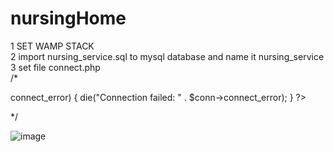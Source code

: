 # nursingHome
1 SET WAMP STACK <br>
2 import nursing_service.sql to mysql database and name it nursing_service <br>
3 set file connect.php <br>
/*
 <?php
$servername = "localhost";
$username = "your_user";
$password = "your_password";
$dbname = "nursing_service";

// Create connection
$conn = new mysqli($servername, $username, $password, $dbname);
mysqli_set_charset($conn, "utf8");
// Check connection
if ($conn->connect_error) {
    die("Connection failed: " . $conn->connect_error);
}


?>
*/

![image](https://user-images.githubusercontent.com/80107228/110134568-1c032500-7e00-11eb-9949-7bbff769d92a.png)


